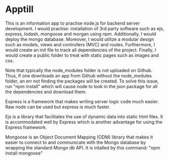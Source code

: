 # Apptill
This is an information app to practise node.js for backend server development. I would practise: installation of 3rd party software such as ejs, express, lodash, mongoose and morgan using npm.  Additionally, I would deploy the mongo database.  Moreover, I would utilize a modular design such as models, views and controllers (MVC) and routes. Furthermore, I would create an init file to track all dependencies of the project. Finally, I would create a public folder to treat with static pages such as images and css.

Note that typically the node_modules folder is not uploaded on Github.  Thus, if one downloads an app from Github without the node_modules folder, an err not finding the packages will be created. To solve this issue, run "npm install" which will cause node to look in the json package for all the dependencies and download them.

Express is a framework that makes writing server logic code much easier. Raw node can be used but express is much faster.

Ejs is a library that facilitates the use of dynamic data into static html files. It is accommodated well by Express which is another advantage for using the Express framework.


Mongoose is an Object Document Mapping (ODM) library that makes it easier to connect to and communicate with the Mongo database by wrapping the standard Mongo db API. It is intalled by this command: "npm install mongoose"